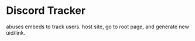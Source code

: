 # Discord Tracker

abuses embeds to track users. host site, go to root page, and generate new uid/link.

